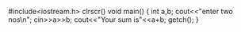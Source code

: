 #include<iostream.h>
clrscr()
void main()
{
int a,b;
cout<<"enter two nos\n";
cin>>a>>b;
cout<<"Your sum is"<<a+b;
getch();
}
